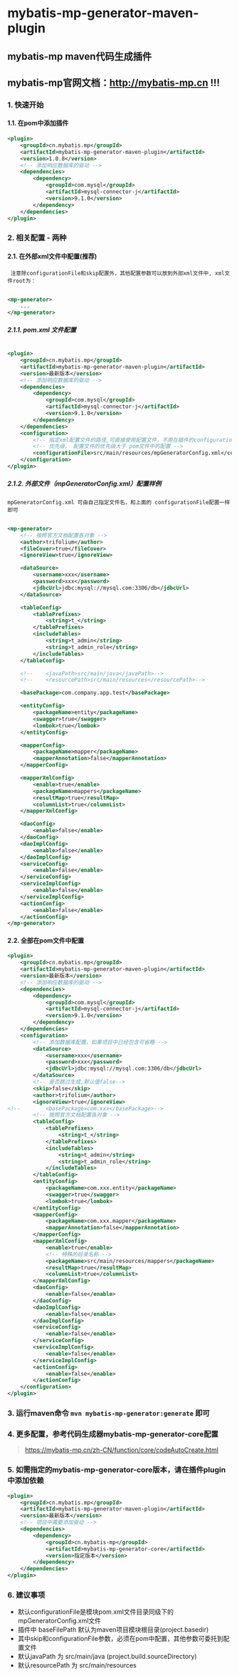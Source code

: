 # mybatis-mp-generator-maven-plugin

## mybatis-mp maven代码生成插件

## mybatis-mp官网文档：<strong style="color:red">http://mybatis-mp.cn </strong> !!!

### 1. 快速开始

#### 1.1. 在pom中添加插件

```xml
<plugin>
    <groupId>cn.mybatis.mp</groupId>
    <artifactId>mybatis-mp-generator-maven-plugin</artifactId>
    <version>1.0.8</version>
    <!-- 添加响应数据库的驱动 -->
    <dependencies>
        <dependency>
            <groupId>com.mysql</groupId>
            <artifactId>mysql-connector-j</artifactId>
            <version>9.1.0</version>
        </dependency>
    </dependencies>
</plugin>
```

### 2. 相关配置 - 两种

#### 2.1. 在外部xml文件中配置(推荐)

` 注意除configurationFile和skip配置外，其他配置参数可以放到外部xml文件中, xml文件root为：`

```xml

<mp-generator>
    ...
</mp-generator>
```

##### 2.1.1. pom.xml 文件配置

```xml

<plugin>
    <groupId>cn.mybatis.mp</groupId>
    <artifactId>mybatis-mp-generator-maven-plugin</artifactId>
    <version>最新版本</version>
    <!-- 添加响应数据库的驱动 -->
    <dependencies>
        <dependency>
            <groupId>com.mysql</groupId>
            <artifactId>mysql-connector-j</artifactId>
            <version>9.1.0</version>
        </dependency>
    </dependencies>
    <configuration>
        <!-- 指定xml配置文件的路径,可直接使用配置文件，不用在插件的configuration中配置了 -->
        <!-- 优先级， 配置文件的优先级大于 pom文件中的配置 -->
        <configurationFile>src/main/resources/mpGeneratorConfig.xml</configurationFile>
    </configuration>
</plugin>
```

##### 2.1.2. 外部文件（mpGeneratorConfig.xml）配置样例

` mpGeneratorConfig.xml 可由自己指定文件名，和上面的 configurationFile配置一样即可 `

```xml

<mp-generator>
    <!-- 按照官方文档配置各对象 -->
    <author>trifolium</author>
    <fileCover>true</fileCover>
    <ignoreView>true</ignoreView>

    <dataSource>
        <username>xxx</username>
        <password>xxx</password>
        <jdbcUrl>jdbc:mysql://mysql.com:3306/db</jdbcUrl>
    </dataSource>

    <tableConfig>
        <tablePrefixes>
            <string>t_</string>
        </tablePrefixes>
        <includeTables>
            <string>t_admin</string>
            <string>t_admin_role</string>
        </includeTables>
    </tableConfig>

    <!--    <javaPath>src/main/java</javaPath>-->
    <!--    <resourcePath>src/main/resources</resourcePath>-->

    <basePackage>com.company.app.test</basePackage>

    <entityConfig>
        <packageName>entity</packageName>
        <swagger>true</swagger>
        <lombok>true</lombok>
    </entityConfig>

    <mapperConfig>
        <packageName>mapper</packageName>
        <mapperAnnotation>false</mapperAnnotation>
    </mapperConfig>

    <mapperXmlConfig>
        <enable>true</enable>
        <packageName>mappers</packageName>
        <resultMap>true</resultMap>
        <columnList>true</columnList>
    </mapperXmlConfig>

    <daoConfig>
        <enable>false</enable>
    </daoConfig>
    <daoImplConfig>
        <enable>false</enable>
    </daoImplConfig>
    <serviceConfig>
        <enable>false</enable>
    </serviceConfig>
    <serviceImplConfig>
        <enable>false</enable>
    </serviceImplConfig>
    <actionConfig>
        <enable>false</enable>
    </actionConfig>
</mp-generator>
```

#### 2.2. 全部在pom文件中配置
```xml
<plugin>
    <groupId>cn.mybatis.mp</groupId>
    <artifactId>mybatis-mp-generator-maven-plugin</artifactId>
    <version>最新版本</version>
    <!-- 添加响应数据库的驱动 -->
    <dependencies>
        <dependency>
            <groupId>com.mysql</groupId>
            <artifactId>mysql-connector-j</artifactId>
            <version>9.1.0</version>
        </dependency>
    </dependencies>
    <configuration>
        <!-- 添加数据库配置，如果项目中已经包含可省略 -->
        <dataSource>
            <username>xxx</username>
            <password>xxx</password>
            <jdbcUrl>jdbc:mysql://mysql.com:3306/db</jdbcUrl>
        </dataSource>
        <!-- 是否跳过生成,默认值false-->
        <skip>false</skip>
        <author>trifolium</author>
        <ignoreView>true</ignoreView>
<!--        <basePackage>com.xxx</basePackage>-->
        <!-- 按照官方文档配置各对象 -->
        <tableConfig>
            <tablePrefixes>
                <string>t_</string>
            </tablePrefixes>
            <includeTables>
                <string>t_admin</string>
                <string>t_admin_role</string>
            </includeTables>
        </tableConfig>
        <entityConfig>
            <packageName>com.xxx.entity</packageName>
            <swagger>true</swagger>
            <lombok>true</lombok>
        </entityConfig>
        <mapperConfig>
            <packageName>com.xxx.mapper</packageName>
            <mapperAnnotation>false</mapperAnnotation>
        </mapperConfig>
        <mapperXmlConfig>
            <enable>true</enable>
            <!-- 特殊的目录名称 -->
            <packageName>src/main/resources/mappers</packageName>
            <resultMap>true</resultMap>
            <columnList>true</columnList>
        </mapperXmlConfig>
        <daoConfig>
            <enable>false</enable>
        </daoConfig>
        <daoImplConfig>
            <enable>false</enable>
        </daoImplConfig>
        <serviceConfig>
            <enable>false</enable>
        </serviceConfig>
        <serviceImplConfig>
            <enable>false</enable>
        </serviceImplConfig>
        <actionConfig>
            <enable>false</enable>
        </actionConfig>
    </configuration>
</plugin>
```

### 3. 运行maven命令 `mvn mybatis-mp-generator:generate` 即可

### 4. 更多配置，参考代码生成器mybatis-mp-generator-core配置

> https://mybatis-mp.cn/zh-CN/function/core/codeAutoCreate.html

### 5. 如需指定的mybatis-mp-generator-core版本，请在插件plugin中添加依赖
```xml
<plugin>
    <groupId>cn.mybatis.mp</groupId>
    <artifactId>mybatis-mp-generator-maven-plugin</artifactId>
    <version>最新版本</version>
    <!-- 项目中需要添加驱动 -->
    <dependencies>
        <dependency>
            <groupId>cn.mybatis-mp</groupId>
            <artifactId>mybatis-mp-generator-core</artifactId>
            <version>指定版本</version>
        </dependency>
    </dependencies>
</plugin>
```

### 6. 建议事项
* 默认configurationFile是模块pom.xml文件目录同级下的mpGeneratorConfig.xml文件
* 插件中 baseFilePath 默认为maven项目模块根目录(project.basedir)
* 其中skip和configurationFile参数，必须在pom中配置，其他参数可委托到配置文件
* 默认javaPath 为 src/main/java (project.build.sourceDirectory)
* 默认resourcePath 为 src/main/resources